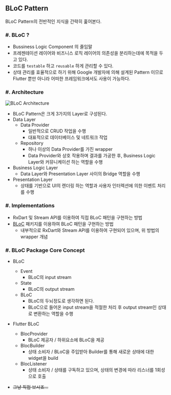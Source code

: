 ## BLoC Pattern

BLoC Pattern의 전반적인 지식을 간략히 훑어본다.



### #. BLoC ?

- Bussiness Logic Component 의 줄임말
- 프레젠테이션 레이어와 비즈니스 로직 레이어의 의존성을 분리하는데에 목적을 두고 있다.
- 코드를 `testable` 하고 `reusable` 하게 관리할 수 있다.
- 상태 관리를 효율적으로 하기 위해 Google 개발자에 의해 설계된 Pattern 이므로 Flutter 뿐만 아니라 어떠한 프레임워크에서도 사용이 가능하다.



### #.  Architecture

![BLoC Architecture](https://bloclibrary.dev/assets/bloc_architecture.png)

- BLoC Pattern은 크게 3가지의 Layer로 구성된다.
- Data Layer
  - Data Provider
    - 일반적으로 CRUD 작업을 수행
    - 대표적으로 데이터베이스 및 네트워크 작업
  - Repository
    - 하나 이상의 Data Provider를 가진 wrapper
    - Data Provider와 상호 작용하며 결과를 가공한 후, Business Logic Layer와 커뮤니케이션 하는 역할을 수행
- Business Logic Layer
  - Data Layer와 Presentation Layer 사이의 Bridge 역할을 수행
- Presentation Layer
  - 상태를 기반으로 UI의 렌더링 하는 역할과 사용자 인터렉션에 의한 이벤트 처리를 수행



### #. Implementations

- RxDart 및 Stream API를 이용하여 직접 BLoC 패턴을 구현하는 방법
- [BLoC][flutter_bloc] 패키지를 이용하여 BLoC 패턴을 구현하는 방법
  - 내부적으로 RxDart와 Stream API를 이용하여 구현되어 있으며, 위 방법의 wrapper 개념



### #. BLoC Package Core Concept

- BLoC
  - Event
    - BLoC의 input stream
  - State
    - BLoC의 output stream
  - BLoC
    - BLoC의 두뇌정도로 생각하면 된다.
    - BLoC으로 들어온 input stream을 적절한 처리 후 output stream인 상태로 변환하는 역할을 수행
- Flutter BLoC
  - BlocProvider
    - BLoC 제공자 / 하위요소에 BLoC을 제공
  - BlocBuilder
    - 상태 소비자 / BLoC을 주입받아 Builder를 통해 새로운 상태에 대한 widget을 build
  - BlocListener
    - 상태 소비자 / 상태를 구독하고 있으며, 상태의 변경에 따라 리스너를 1회성으로 호출

- ~~그냥 직접 보시죠...~~

[flutter_bloc]: https://pub.dev/packages/flutter_bloc